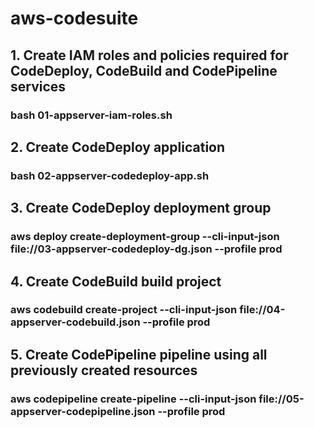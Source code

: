 # aws-codesuite

## 1. Create IAM roles and policies required for CodeDeploy, CodeBuild and CodePipeline services
### bash 01-appserver-iam-roles.sh

## 2. Create CodeDeploy application
### bash 02-appserver-codedeploy-app.sh

## 3. Create CodeDeploy deployment group
### aws deploy create-deployment-group --cli-input-json file://03-appserver-codedeploy-dg.json --profile prod

## 4. Create CodeBuild build project
### aws codebuild create-project --cli-input-json file://04-appserver-codebuild.json --profile prod

## 5. Create CodePipeline pipeline using all previously created resources 
### aws codepipeline create-pipeline --cli-input-json file://05-appserver-codepipeline.json --profile prod